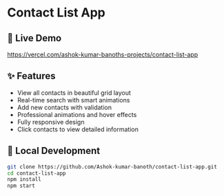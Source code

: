 # Contact List App

## 🌟 Live Demo
https://vercel.com/ashok-kumar-banoths-projects/contact-list-app

## ✨ Features
- View all contacts in beautiful grid layout
- Real-time search with smart animations
- Add new contacts with validation
- Professional animations and hover effects
- Fully responsive design
- Click contacts to view detailed information

## 🚀 Local Development
```bash
git clone https://github.com/Ashok-kumar-banoth/contact-list-app.git
cd contact-list-app
npm install
npm start